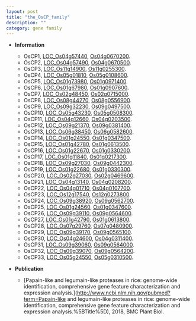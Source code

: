 ```yaml
---
layout: post
title: "the_OsCP_family"
description: ""
category: gene family
---
```


* **Information**  
    + OsCP1, [LOC_Os04g57440](http://rice.uga.edu/cgi-bin/ORF_infopage.cgi?orf=LOC_Os04g57440), [Os04g0670200](https://rapdb.dna.affrc.go.jp/locus/?name=Os04g0670200).
    + OsCP2, [LOC_Os04g57490](http://rice.uga.edu/cgi-bin/ORF_infopage.cgi?orf=LOC_Os04g57490), [Os04g0670500](https://rapdb.dna.affrc.go.jp/locus/?name=Os04g0670500).
    + OsCP3, [LOC_Os11g14900](http://rice.uga.edu/cgi-bin/ORF_infopage.cgi?orf=LOC_Os11g14900), [Os11g0255300](https://rapdb.dna.affrc.go.jp/locus/?name=Os11g0255300).
    + OsCP4, [LOC_Os05g01810](http://rice.uga.edu/cgi-bin/ORF_infopage.cgi?orf=LOC_Os05g01810), [Os05g0108600](https://rapdb.dna.affrc.go.jp/locus/?name=Os05g0108600).
    + OsCP5, [LOC_Os01g73980](http://rice.uga.edu/cgi-bin/ORF_infopage.cgi?orf=LOC_Os01g73980), [Os01g0971400](https://rapdb.dna.affrc.go.jp/locus/?name=Os01g0971400).
    + OsCP6, [LOC_Os01g67980](http://rice.uga.edu/cgi-bin/ORF_infopage.cgi?orf=LOC_Os01g67980), [Os01g0907600](https://rapdb.dna.affrc.go.jp/locus/?name=Os01g0907600).
    + OsCP7, [LOC_Os02g48450](http://rice.uga.edu/cgi-bin/ORF_infopage.cgi?orf=LOC_Os02g48450), [Os02g0715000](https://rapdb.dna.affrc.go.jp/locus/?name=Os02g0715000).
    + OsCP8, [LOC_Os08g44270](http://rice.uga.edu/cgi-bin/ORF_infopage.cgi?orf=LOC_Os08g44270), [Os08g0556900](https://rapdb.dna.affrc.go.jp/locus/?name=Os08g0556900).
    + OsCP9, [LOC_Os09g32230](http://rice.uga.edu/cgi-bin/ORF_infopage.cgi?orf=LOC_Os09g32230), [Os09g0497500](https://rapdb.dna.affrc.go.jp/locus/?name=Os09g0497500).
    + OsCP10, [LOC_Os05g43230](http://rice.uga.edu/cgi-bin/ORF_infopage.cgi?orf=LOC_Os05g43230), [Os05g0508300](https://rapdb.dna.affrc.go.jp/locus/?name=Os05g0508300).
    + OsCP11, [LOC_Os04g12660](http://rice.uga.edu/cgi-bin/ORF_infopage.cgi?orf=LOC_Os04g12660), [Os04g0203500](https://rapdb.dna.affrc.go.jp/locus/?name=Os04g0203500).
    + OsCP12, [LOC_Os09g21370](http://rice.uga.edu/cgi-bin/ORF_infopage.cgi?orf=LOC_Os09g21370), [Os09g0381400](https://rapdb.dna.affrc.go.jp/locus/?name=Os09g0381400).
    + OsCP13, [LOC_Os06g38450](http://rice.uga.edu/cgi-bin/ORF_infopage.cgi?orf=LOC_Os06g38450), [Os06g0582600](https://rapdb.dna.affrc.go.jp/locus/?name=Os06g0582600).
    + OsCP14, [LOC_Os01g24550](http://rice.uga.edu/cgi-bin/ORF_infopage.cgi?orf=LOC_Os01g24550), [Os01g0347500](https://rapdb.dna.affrc.go.jp/locus/?name=Os01g0347500).
    + OsCP15, [LOC_Os01g42780](http://rice.uga.edu/cgi-bin/ORF_infopage.cgi?orf=LOC_Os01g42780), [Os01g0613500](https://rapdb.dna.affrc.go.jp/locus/?name=Os01g0613500).
    + OsCP16, [LOC_Os01g22670](http://rice.uga.edu/cgi-bin/ORF_infopage.cgi?orf=LOC_Os01g22670), [Os01g0330200](https://rapdb.dna.affrc.go.jp/locus/?name=Os01g0330200).
    + OsCP17, [LOC_Os01g11840](http://rice.uga.edu/cgi-bin/ORF_infopage.cgi?orf=LOC_Os01g11840), [Os01g0217300](https://rapdb.dna.affrc.go.jp/locus/?name=Os01g0217300).
    + OsCP18, [LOC_Os09g27030](http://rice.uga.edu/cgi-bin/ORF_infopage.cgi?orf=LOC_Os09g27030), [Os09g0442300](https://rapdb.dna.affrc.go.jp/locus/?name=Os09g0442300).
    + OsCP19, [LOC_Os01g22680](http://rice.uga.edu/cgi-bin/ORF_infopage.cgi?orf=LOC_Os01g22680), [Os01g0330300](https://rapdb.dna.affrc.go.jp/locus/?name=Os01g0330300).
    + OsCP20, [LOC_Os02g27030](http://rice.uga.edu/cgi-bin/ORF_infopage.cgi?orf=LOC_Os02g27030), [Os02g0469600](https://rapdb.dna.affrc.go.jp/locus/?name=Os02g0469600).
    + OsCP21, [LOC_Os04g13140](http://rice.uga.edu/cgi-bin/ORF_infopage.cgi?orf=LOC_Os04g13140), [Os04g0208200](https://rapdb.dna.affrc.go.jp/locus/?name=Os04g0208200).
    + OsCP22, [LOC_Os04g01710](http://rice.uga.edu/cgi-bin/ORF_infopage.cgi?orf=LOC_Os04g01710), [Os04g0107700](https://rapdb.dna.affrc.go.jp/locus/?name=Os04g0107700).
    + OsCP23, [LOC_Os12g17540](http://rice.uga.edu/cgi-bin/ORF_infopage.cgi?orf=LOC_Os12g17540), [Os12g0273800](https://rapdb.dna.affrc.go.jp/locus/?name=Os12g0273800).
    + OsCP24, [LOC_Os09g38920](http://rice.uga.edu/cgi-bin/ORF_infopage.cgi?orf=LOC_Os09g38920), [Os09g0562700](https://rapdb.dna.affrc.go.jp/locus/?name=Os09g0562700).
    + OsCP25, [LOC_Os01g24560](http://rice.uga.edu/cgi-bin/ORF_infopage.cgi?orf=LOC_Os01g24560), [Os01g0347600](https://rapdb.dna.affrc.go.jp/locus/?name=Os01g0347600).
    + OsCP26, [LOC_Os09g39110](http://rice.uga.edu/cgi-bin/ORF_infopage.cgi?orf=LOC_Os09g39110), [Os09g0564600](https://rapdb.dna.affrc.go.jp/locus/?name=Os09g0564600).
    + OsCP27, [LOC_Os01g42790](http://rice.uga.edu/cgi-bin/ORF_infopage.cgi?orf=LOC_Os01g42790), [Os01g0613800](https://rapdb.dna.affrc.go.jp/locus/?name=Os01g0613800).
    + OsCP28, [LOC_Os07g29760](http://rice.uga.edu/cgi-bin/ORF_infopage.cgi?orf=LOC_Os07g29760), [Os07g0480900](https://rapdb.dna.affrc.go.jp/locus/?name=Os07g0480900).
    + OsCP29, [LOC_Os09g39170](http://rice.uga.edu/cgi-bin/ORF_infopage.cgi?orf=LOC_Os09g39170), [Os09g0565100](https://rapdb.dna.affrc.go.jp/locus/?name=Os09g0565100).
    + OsCP30, [LOC_Os04g24600](http://rice.uga.edu/cgi-bin/ORF_infopage.cgi?orf=LOC_Os04g24600), [Os04g0311400](https://rapdb.dna.affrc.go.jp/locus/?name=Os04g0311400).
    + OsCP31, [LOC_Os09g39060](http://rice.uga.edu/cgi-bin/ORF_infopage.cgi?orf=LOC_Os09g39060), [Os09g0564000](https://rapdb.dna.affrc.go.jp/locus/?name=Os09g0564000).
    + OsCP32, [LOC_Os09g39070](http://rice.uga.edu/cgi-bin/ORF_infopage.cgi?orf=LOC_Os09g39070), [Os09g0564200](https://rapdb.dna.affrc.go.jp/locus/?name=Os09g0564200).
    + OsCP33, [LOC_Os05g24550](http://rice.uga.edu/cgi-bin/ORF_infopage.cgi?orf=LOC_Os05g24550), [Os05g0310500](https://rapdb.dna.affrc.go.jp/locus/?name=Os05g0310500).

* **Publication**  
    + [Papain-like and legumain-like proteases in rice: genome-wide identification, comprehensive gene feature characterization and expression analysis.](http://www.ncbi.nlm.nih.gov/pubmed?term=Papain-like and legumain-like proteases in rice: genome-wide identification, comprehensive gene feature characterization and expression analysis.%5BTitle%5D), 2018, BMC Plant Biol.


